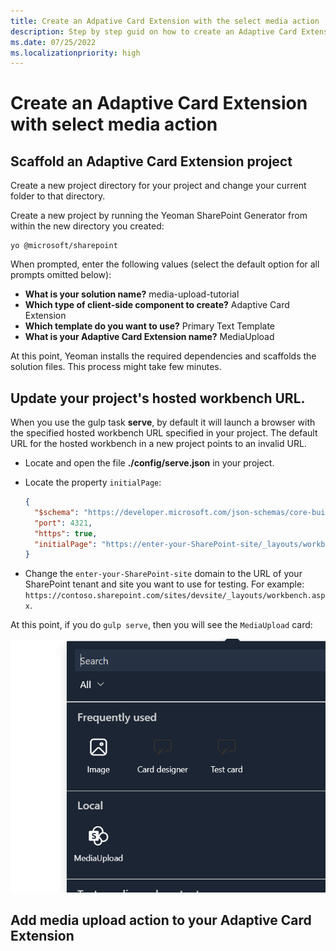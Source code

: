 ```yaml
---
title: Create an Adpative Card Extension with the select media action
description: Step by step guid on how to create an Adaptive Card Extension with the select media action.
ms.date: 07/25/2022
ms.localizationpriority: high
---
```

# Create an Adaptive Card Extension with select media action

## Scaffold an Adaptive Card Extension project

Create a new project directory for your project and change your current folder to that directory.

Create a new project by running the Yeoman SharePoint Generator from within the new directory you created:

```console
yo @microsoft/sharepoint
```

When prompted, enter the following values (select the default option for all prompts omitted below):

- **What is your solution name?** media-upload-tutorial
- **Which type of client-side component to create?** Adaptive Card Extension
- **Which template do you want to use?** Primary Text Template
- **What is your Adaptive Card Extension name?** MediaUpload

At this point, Yeoman installs the required dependencies and scaffolds the solution files. This process might take few minutes.

## Update your project's hosted workbench URL.

When you use the gulp task **serve**, by default it will launch a browser with the specified hosted workbench URL specified in your project. The default URL for the hosted workbench in a new project points to an invalid URL.

- Locate and open the file **./config/serve.json** in your project.
- Locate the property `initialPage`:

    ```json
    {
      "$schema": "https://developer.microsoft.com/json-schemas/core-build/serve.schema.json",
      "port": 4321,
      "https": true,
      "initialPage": "https://enter-your-SharePoint-site/_layouts/workbench.aspx"
    }
    ```

- Change the `enter-your-SharePoint-site` domain to the URL of your SharePoint tenant and site you want to use for testing. For example: `https://contoso.sharepoint.com/sites/devsite/_layouts/workbench.aspx`.

At this point, if you do `gulp serve`, then you will see the `MediaUpload` card:

![See the MediaUpload card icon in the webpart toolbox](./img/mediaUploadTutorialACE.PNG)

## Add media upload action to your Adaptive Card Extension